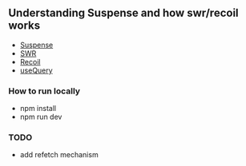## Understanding Suspense and how swr/recoil works

- [Suspense](https://beta.reactjs.org/reference/react/Suspense)
- [SWR](https://swr.vercel.app/)
- [Recoil](https://recoiljs.org/docs/guides/asynchronous-data-queries/)
- [useQuery](https://github.com/TanStack/query/tree/main/packages/react-query)

### How to run locally

- npm install
- npm run dev

### TODO

- add refetch mechanism
